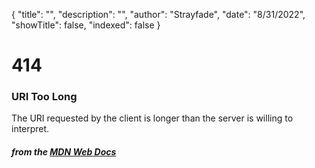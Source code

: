 {
    "title": "",
    "description": "",
    "author": "Strayfade",
    "date": "8/31/2022",
    "showTitle": false,
    "indexed": false
}
# 414
### URI Too Long

The URI requested by the client is longer than the server is willing to interpret.

#### *from the [MDN Web Docs](https://developer.mozilla.org/en-US/docs/Web/HTTP/Status)* 
